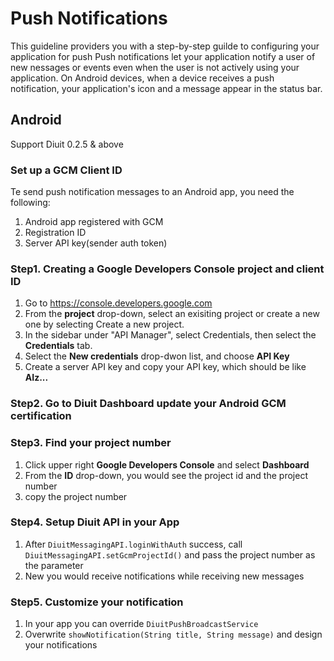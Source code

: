 # Push Notifications
This guideline providers you with a step-by-step guilde to configuring your application for push
Push notifications let your application notify a user of new nessages or events even when the user is not actively using your application. On Android devices, when a device receives a push notification, your application's icon and a message appear in the status bar.

## Android  
Support Diuit 0.2.5 & above

### Set up a GCM Client ID
Te send push notification messages to an Android app, you need the following:
1. Android app registered with GCM
2. Registration ID
3. Server API key(sender auth token)  

### Step1. Creating a Google Developers Console project and client ID
1. Go to https://console.developers.google.com
2. From the **project** drop-down, select an exisiting project or create a new one by selecting Create a new project.
3. In the sidebar under "API Manager", select Credentials, then select the **Credentials** tab.
4. Select the **New credentials** drop-dwon list, and choose **API Key**
5. Create a server API key and copy your API key, which should be like **AIz...**

### Step2. Go to Diuit Dashboard update your Android GCM certification

### Step3. Find your project number
1. Click upper right **Google Developers Console** and select **Dashboard**
2. From the **ID** drop-down, you would see the project id  and the project number
3. copy the project number

### Step4. Setup Diuit API in your App
1. After `DiuitMessagingAPI.loginWithAuth` success, call `DiuitMessagingAPI.setGcmProjectId()` and pass the project number as the parameter
2. New you would receive notifications while receiving new messages

### Step5. Customize your notification
1. In your app you can override `DiuitPushBroadcastService`
2. Overwrite `showNotification(String title, String message)` and design your notifications

